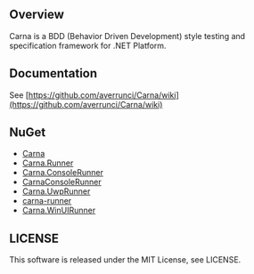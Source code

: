 ## Overview

Carna is a BDD (Behavior Driven Development) style testing and specification framework for .NET Platform.

## Documentation

See [https://github.com/averrunci/Carna/wiki](https://github.com/averrunci/Carna/wiki)

## NuGet

- [Carna](https://www.nuget.org/packages/Carna/)
- [Carna.Runner](https://www.nuget.org/packages/Carna.Runner/)
- [Carna.ConsoleRunner](https://www.nuget.org/packages/Carna.ConsoleRunner/)
- [CarnaConsoleRunner](https://www.nuget.org/packages/CarnaConsoleRunner/)
- [Carna.UwpRunner](https://www.nuget.org/packages/Carna.UwpRunner/)
- [carna-runner](https://www.nuget.org/packages/carna-runner/)
- [Carna.WinUIRunner](https://www.nuget.org/packages/Carna.WinUIRunner/)

## LICENSE

This software is released under the MIT License, see LICENSE.